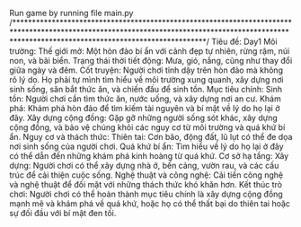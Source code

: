 Run game by running file main.py
/************************************************************************************************************************************************************************************************/
Tiêu đề: Day1
Môi trường:
Thế giới mở: Một hòn đảo bí ẩn với cảnh đẹp tự nhiên, rừng rậm, núi non, và bãi biển.
Trạng thái thời tiết động: Mưa, gió, nắng, cũng như thay đổi giữa ngày và đêm.
Cốt truyện: Người chơi tỉnh dậy trên hòn đảo mà không rõ lý do. Họ phải tự mình tìm hiểu về môi trường xung quanh, xây dựng nơi sinh sống, săn bắt thức ăn, và chiến đấu để sinh tồn.
Mục tiêu chính:
Sinh tồn: Người chơi cần tìm thức ăn, nước uống, và xây dựng nơi an cư.
Khám phá: Khám phá hòn đảo để tìm kiếm tài nguyên và bí mật về lý do họ lại ở đây.
Xây dựng cộng đồng: Gặp gỡ những người sống sót khác, xây dựng cộng đồng, và bảo vệ chúng khỏi các nguy cơ từ môi trường và quá khứ bí ẩn.
Nguy cơ và thách thức:
Thiên tai: Cơn bão, động đất, lũ lụt có thể đe dọa nơi sinh sống của người chơi.
Quá khứ bí ẩn: Tìm hiểu về lý do họ lại ở đây có thể dẫn đến những khám phá kinh hoàng từ quá khứ.
Cơ sở hạ tầng:
Xây dựng: Người chơi có thể xây dựng nhà ở, bến cảng, vườn rau, và các cấu trúc để cải thiện cuộc sống.
Nghệ thuật và công nghệ: Cải tiến công nghệ và nghệ thuật để đối mặt với những thách thức khó khăn hơn.
Kết thúc trò chơi:
Người chơi có thể hoàn thành mục tiêu chính là xây dựng cộng đồng mạnh mẽ và khám phá về quá khứ, hoặc họ có thể thất bại do thiên tai hoặc sự đối đầu với bí mật đen tối.
